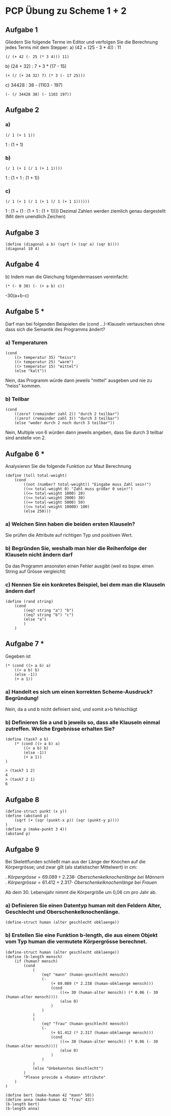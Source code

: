 # PCP Übung zu Scheme 1 + 2

## Aufgabe 1
Gliedern Sie folgende Terme im Editor und verfolgen Sie die Berechnung jedes Terms mit dem Stepper:
a) (42 + (25 - 3 * 4)) : 11
```racket
(/ (+ 42 (- 25 (* 3 4))) 11)
```
b) (24 + 32) : 7 + 3 * (17 - 15)
```racket
(+ (/ (+ 24 32) 7) (* 3 (- 17 25)))
```
c) 34428 : 38 - (1103 - 197)
```racket
(- (/ 34428 38) (- 1103 197))
```

## Aufgabe 2

### a)
```racket
(/ 1 (+ 1 1))
```
1 : (1 + 1)
### b)
```racket
(/ 1 (+ 1 (/ 1 (+ 1 1))))
```
1 : (1 + 1 : (1 + 1))
### c)
```racket
(/ 1 (+ 1 (/ 1 (+ 1 (/ 1 (+ 1 1))))))
```
1 : (1 + (1 : (1 + 1 : (1 + 1))))
Dezimal Zahlen werden ziemlich genau dargestellt (Mit dem unendlich Zeichen)

## Aufgabe 3
```racket
(define (diagonal a b) (sqrt (+ (sqr a) (sqr b))))
(diagonal 10 4)
```

## Aufgabe 4

b) Indem man die Gleichung folgendermassen vereinfacht:
```racket
(* (- 0 30) (- (+ a b) c))
```
-30(a+b-c)

## Aufgabe 5 *

Darf man bei folgenden Beispielen die (cond ...)-Klauseln vertauschen ohne dass sich die Semantik
des Programms ändert?

### a) Temperaturen
```racket
(cond
	((> temperatur 35) "heiss")
	((> temperatur 25) "warm")
	((> temperatur 15) "mittel")
	(else "kalt"))
```
Nein, das Programm würde dann jeweils "mittel" ausgeben und nie zu "heiss" kommen.

### b) Teilbar
```racket
(cond
	((zero? (remainder zahl 2)) "durch 2 teilbar")
	((zero? (remainder zahl 3)) "durch 3 teilbar")
	(else "weder durch 2 noch durch 3 teilbar"))
```
Nein, Multiple von 6 würden dann jeweils angeben, dass Sie durch 3 teilbar sind anstelle von 2.

## Aufgabe 6 *
Analysieren Sie die folgende Funktion zur Maut Berechnung
```racket
(define (toll total-weight)
	(cond
		((not (number? total-weight)) "Eingabe muss Zahl sein!")
		((<= total-weight 0) "Zahl muss größer 0 sein!")
		((<= total-weight 1000) 20)
		((<= total-weight 2000) 30)
		((<= total-weight 5000) 50)
		((<= total-weight 10000) 100)
		(else 250)))
```

### a) Welchen Sinn haben die beiden ersten Klauseln?
Sie prüfen die Attribute auf richtigen Typ und positiven Wert.

### b) Begründen Sie, weshalb man hier die Reihenfolge der Klauseln nicht ändern darf
Da das Programm ansonsten einen Fehler ausgibt (weil es bspw. einen String auf Grösse vergleicht)

### c) Nennen Sie ein konkretes Beispiel, bei dem man die Klauseln ändern darf
```racket
(define (rand string)
	(cond
		((eq? string "a") "b")
		((eq? string "b") "c")
		(else "a")
		)
	)
```
## Aufgabe 7 *

Gegeben ist
```racket
(* (cond ((> a b) a)
	((< a b) b)
	(else -1))
	(+ a 1))
```
### a) Handelt es sich um einen korrekten Scheme-Ausdruck? Begründung!
Nein, da a und b nicht definiert sind, und somit a>b fehlschlägt
### b) Definieren Sie a und b jeweils so, dass alle Klauseln einmal zutreffen. Welche Ergebnisse erhalten Sie?
```racket
(define (task7 a b)
	(* (cond ((> a b) a)
		((< a b) b)
		(else -1))
		(+ a 1))
)
```
```racket
> (task7 1 2)
4
> (task7 2 1)
6
```

## Aufgabe 8
```racket
(define-struct punkt (x y))
(define (abstand p) 
	(sqrt (+ (sqr (punkt-x p)) (sqr (punkt-y p))))
)
(define p (make-punkt 3 4))
(abstand p)
```

## Aufgabe 9
Bei Skelettfunden schließt man aus der Länge der Knochen auf die Körpergrösse; und zwar gilt (als
statistischer Mittelwert) in cm:

. $Körpergrösse = 69.089 + 2.238 \cdot\ Oberschenkelknochenlänge\ bei\ Männern$
. $Körpergrösse = 61.412 + 2.317 \cdot\ Oberschenkelknochenlänge\ bei\ Frauen$

Ab dem 30. Lebensjahr nimmt die Körpergröße um 0,06 cm pro Jahr ab.
### a) Definieren Sie einen Datentyp human mit den Feldern Alter, Geschlecht und Oberschenkelknochenlänge.
```racket
(define-struct human (alter geschlecht obklaenge))
```
### b) Erstellen Sie eine Funktion b-length, die aus einem Objekt vom Typ human die vermutete Körpergrösse berechnet.
```racket
(define-struct human (alter geschlecht obklaenge))
(define (b-length mensch)
	(if (human? mensch) 
		(cond
			(
				(eq? "mann" (human-geschlecht mensch))
				(- 
					(+ 69.089 (* 2.238 (human-obklaenge mensch)))
					(cond 
						((<= 30 (human-alter mensch)) (* 0.06 (- 30 (human-alter mensch))))
						(else 0)
					)
				)
			)
			(
				(eq? "frau" (human-geschlecht mensch))
				(- 
					(+ 61.412 (* 2.317 (human-obklaenge mensch)))
					(cond 
						((<= 30 (human-alter mensch)) (* 0.06 (- 30 (human-alter mensch))))
						(else 0)
					)
				)
			)
			(else "Unbekanntes Geschlecht")
		)
		"Please provide a <human> attribute"
	)
)
```
```racket
(define bert (make-human 42 "mann" 50))
(define anna (make-human 42 "frau" 43))
(b-length bert)
(b-length anna)
```